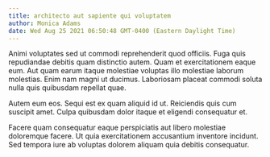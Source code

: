 ```yaml
---
title: architecto aut sapiente qui voluptatem
author: Monica Adams
date: Wed Aug 25 2021 06:50:48 GMT-0400 (Eastern Daylight Time)
---
```

Animi voluptates sed ut commodi reprehenderit quod officiis. Fuga quis repudiandae debitis quam distinctio autem. Quam et exercitationem eaque eum. Aut quam earum itaque molestiae voluptas illo molestiae laborum molestias. Enim nam magni ut ducimus. Laboriosam placeat commodi soluta nulla quis quibusdam repellat quae.

 Autem eum eos. Sequi est ex quam aliquid id ut. Reiciendis quis cum suscipit amet. Culpa quibusdam dolor itaque et eligendi consequatur et.

 Facere quam consequatur eaque perspiciatis aut libero molestiae doloremque facere. Ut quia exercitationem accusantium inventore incidunt. Sed tempora iure ab voluptas dolorem aliquam quia debitis consequatur.